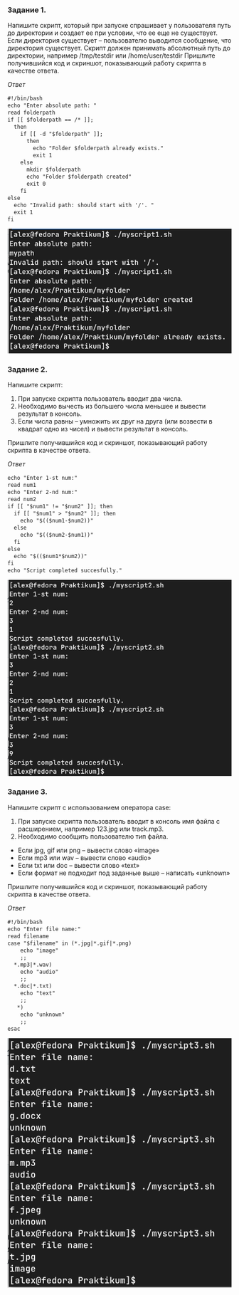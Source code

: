 ### Задание 1.
Напишите скрипт, который при запуске спрашивает у пользователя путь до директории и создает ее при условии, что ее еще не существует. Если директория существует – пользователю выводится сообщение, что директория существует. Скрипт должен принимать абсолютный путь до директории, например /tmp/testdir или /home/user/testdir
Пришлите получившийся код и скриншот, показывающий работу скрипта в качестве ответа.

*Ответ*
```
#!/bin/bash
echo "Enter absolute path: "
read folderpath
if [[ $folderpath == /* ]];
  then
    if [[ -d "$folderpath" ]];
      then
        echo "Folder $folderpath already exists."
        exit 1
    else
      mkdir $folderpath
      echo "Folder $folderpath created"
      exit 0
    fi
else
  echo "Invalid path: should start with '/'. "
  exit 1
fi
```

![task 1](pics/5_1_1.png)

### Задание 2.
Напишите скрипт:

1. При запуске скрипта пользователь вводит два числа.
2. Необходимо вычесть из большего числа меньшее и вывести результат в консоль.
3. Если числа равны – умножить их друг на друга (или возвести в квадрат одно из чисел) и вывести результат в консоль.

Пришлите получившийся код и скриншот, показывающий работу скрипта в качестве ответа.

*Ответ*
```
echo "Enter 1-st num:"
read num1
echo "Enter 2-nd num:"
read num2
if [[ "$num1" != "$num2" ]]; then
  if [[ "$num1" > "$num2" ]]; then
    echo "$(($num1-$num2))"
  else
    echo "$(($num2-$num1))"
  fi
else
  echo "$(($num1*$num2))"
fi
echo "Script completed succesfully."
```

![task 2](pics/5_1_2.png)

### Задание 3.
Напишите скрипт с использованием оператора case:

1. При запуске скрипта пользователь вводит в консоль имя файла с расширением, например 123.jpg или track.mp3.
2. Необходимо сообщить пользователю тип файла.
- Если jpg, gif или png – вывести слово «image»
- Если mp3 или wav – вывести слово «audio»
- Если txt или doc – вывести слово «text»
- Если формат не подходит под заданные выше – написать «unknown»

Пришлите получившийся код и скриншот, показывающий работу скрипта в качестве ответа.

*Ответ*

```
#!/bin/bash
echo "Enter file name:"
read filename
case "$filename" in (*.jpg|*.gif|*.png)
    echo "image"
    ;;
  *.mp3|*.wav)
    echo "audio"
    ;;
  *.doc|*.txt)
    echo "text"
    ;;
   *)
    echo "unknown"
    ;;
esac
```

![task 3](pics/5_1_3.png)
